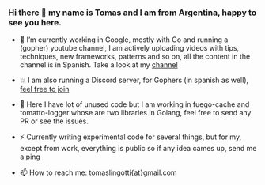 ### Hi there 👋 my name is Tomas and I am from Argentina, happy to see you here.

- 🔭 I’m currently working in Google, mostly with Go and running a (gopher) youtube channel, I am 
   actively uploading videos with tips, techniques, new frameworks, patterns and so on, all the 
   content in the channel is in Spanish. Take a look at my [channel](https://youtube.com/tomaslingotti)

- 💥 I am also running a Discord server, for Gophers (in spanish as well), [feel free to join](https://discord.io/go-latam)

- 🌱 Here I have lot of unused code but I am working in fuego-cache and tomatto-logger whose are two libraries in Golang, feel free to send
    any PR or see the issues.

- ⚡ Currently writing experimental code for several things, but for my, except from work, everything is public so if any idea cames up, send me a ping

- 📫 How to reach me: tomaslingotti{at}gmail.com
